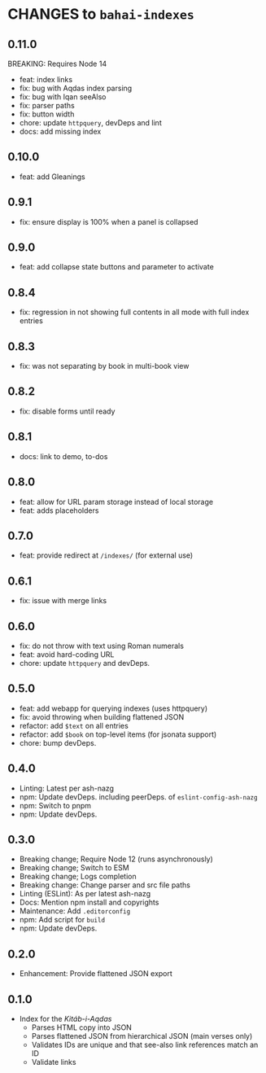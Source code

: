 # CHANGES to `bahai-indexes`

## 0.11.0

BREAKING: Requires Node 14

- feat: index links
- fix: bug with Aqdas index parsing
- fix: bug with Iqan seeAlso
- fix: parser paths
- fix: button width
- chore: update `httpquery`, devDeps and lint
- docs: add missing index

## 0.10.0

- feat: add Gleanings

## 0.9.1

- fix: ensure display is 100% when a panel is collapsed

## 0.9.0

- feat: add collapse state buttons and parameter to activate

## 0.8.4

- fix: regression in not showing full contents in all mode with full index
    entries

## 0.8.3

- fix: was not separating by book in multi-book view

## 0.8.2

- fix: disable forms until ready

## 0.8.1

- docs: link to demo, to-dos

## 0.8.0

- feat: allow for URL param storage instead of local storage
- feat: adds placeholders

## 0.7.0

- feat: provide redirect at `/indexes/` (for external use)

## 0.6.1

- fix: issue with merge links

## 0.6.0

- fix: do not throw with text using Roman numerals
- feat: avoid hard-coding URL
- chore: update `httpquery` and devDeps.

## 0.5.0

- feat: add webapp for querying indexes (uses httpquery)
- fix: avoid throwing when building flattened JSON
- refactor: add `$text` on all entries
- refactor: add `$book` on top-level items (for jsonata support)
- chore: bump devDeps.

## 0.4.0

- Linting: Latest per ash-nazg
- npm: Update devDeps. including peerDeps. of `eslint-config-ash-nazg`
- npm: Switch to pnpm
- npm: Update devDeps.

## 0.3.0

- Breaking change; Require Node 12 (runs asynchronously)
- Breaking change; Switch to ESM
- Breaking change; Logs completion
- Breaking change: Change parser and src file paths
- Linting (ESLint): As per latest ash-nazg
- Docs: Mention npm install and copyrights
- Maintenance: Add `.editorconfig`
- npm: Add script for `build`
- npm: Update devDeps.

## 0.2.0

- Enhancement: Provide flattened JSON export

## 0.1.0

- Index for the *Kitáb-i-Aqdas*
  - Parses HTML copy into JSON
  - Parses flattened JSON from hierarchical JSON (main verses only)
  - Validates IDs are unique and that see-also link references match an ID
  - Validate links
